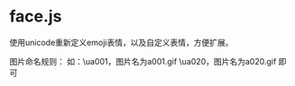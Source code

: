 # face.js
使用unicode重新定义emoji表情，以及自定义表情，方便扩展。


图片命名规则：
如：\ua001，图片名为a001.gif   \ua020，图片名为a020.gif 即可



